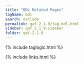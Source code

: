 ```yaml
---
title: "BDL Related Pages"
tagName: bdl
search: exclude
permalink: qaf-2.1.9/tag_bdl.html
sidebar: qaf_2_1_9-sidebar
folder: qaf-2.1.9
---
```

{% include taglogic.html %}

{% include links.html %}

